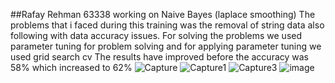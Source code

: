 ##Rafay Rehman 63338 working on Naive Bayes (laplace smoothing)
The problems that i faced during this training was the removal of string data also following with data accuracy issues.
For solving the problems we used parameter tuning for problem solving and for applying parameter tuning we used grid search cv 
The results have improved before the accuracy was 58% which increased to 62%
![Capture](https://user-images.githubusercontent.com/57977041/169718596-ce49e23c-66cb-4f73-8b65-89ac3d11d52f.PNG)
![Capture1](https://user-images.githubusercontent.com/57977041/169718603-6ee5595e-64d1-4ce2-a4bf-7f38c432ce17.PNG)
![Capture3](https://user-images.githubusercontent.com/57977041/169718607-85e2ff9c-d55e-4590-ab4f-05d77f221920.PNG)
![image](https://user-images.githubusercontent.com/57977041/169718705-38556aa9-cf5c-401b-a245-05af69a181d8.png)


